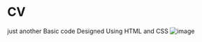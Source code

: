 # CV 
just another Basic code
Designed Using HTML and CSS
![image](https://user-images.githubusercontent.com/66197508/141155757-8779a10f-274d-4615-af95-d034640211e1.png)
